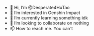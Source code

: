 - 👋 Hi, I’m @Desperate4HuTao
- 👀 I’m interested in Genshin Impact
- 🌱 I’m currently learning something idk
- 💞️ I’m looking to collaborate on nothing
- 📫 How to reach me. You can't

<!---
Desperate4HuTao/Desperate4HuTao is a ✨ special ✨ repository because its `README.md` (this file) appears on your GitHub profile.
You can click the Preview link to take a look at your changes.
--->

